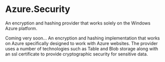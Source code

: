 Azure.Security
==============

An encryption and hashing provider that works solely on the Windows Azure platform.

Coming very soon... An encryption and hashing implementation that works on Azure specifically designed to work with 
Azure websites. The provider uses a number of technologies such as Table and Blob storage along with an ssl certificate
to provide cryptographic security for sensitive data.
